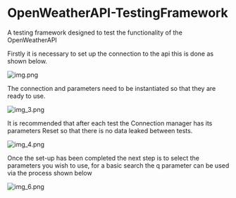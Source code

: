 # OpenWeatherAPI-TestingFramework
A testing framework designed to test the functionality of the OpenWeatherAPI





Firstly it is necessary to set up the connection to the api this is done as shown below.

![img.png](img.png)

The connection and parameters need to be instantiated so that they are ready to use.

![img_3.png](img_3.png)

It is recommended that after each test the Connection manager has its parameters Reset so that there is no data leaked between tests.

![img_4.png](img_4.png)

Once the set-up has been completed the next step is to select the parameters you wish to use, for a basic search the q parameter can be used via the process shown below

![img_6.png](img_6.png)
